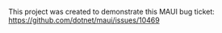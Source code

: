This project was created to demonstrate this MAUI bug ticket:
https://github.com/dotnet/maui/issues/10469
